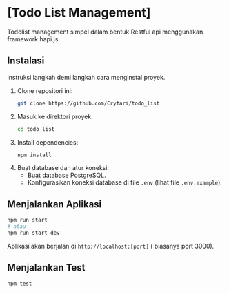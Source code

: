 # [Todo List Management]

Todolist management simpel dalam bentuk Restful api menggunakan framework hapi.js

## Instalasi

instruksi langkah demi langkah cara menginstal proyek.

1.  Clone repositori ini:
    ```bash
    git clone https://github.com/Cryfari/todo_list
    ```
2.  Masuk ke direktori proyek:
    ```bash
    cd todo_list
    ```
3.  Install dependencies:
    ```bash
    npm install
    ```
4.  Buat database dan atur koneksi:
    *   Buat database PostgreSQL.
    *   Konfigurasikan koneksi database di file `.env` (lihat file `.env.example`).

## Menjalankan Aplikasi
  ```bash
  npm run start
  # atau
  npm run start-dev  
  ```
  Aplikasi akan berjalan di `http://localhost:[port]` ( biasanya port 3000).

## Menjalankan Test

```bash
npm test